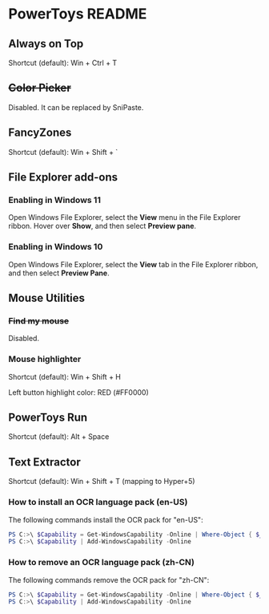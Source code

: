 # PowerToys README

## Always on Top

Shortcut (default): Win + Ctrl + T

## ~~Color Picker~~

Disabled. It can be replaced by SniPaste.

## FancyZones

Shortcut (default): Win + Shift + \`

## File Explorer add-ons

### Enabling in Windows 11

Open Windows File Explorer, select the **View** menu in the File Explorer ribbon. Hover over **Show**, and then select **Preview pane**.

### Enabling in Windows 10

Open Windows File Explorer, select the **View** tab in the File Explorer ribbon, and then select **Preview Pane**.

## Mouse Utilities

### ~~Find my mouse~~

Disabled.

### Mouse highlighter

Shortcut (default): Win + Shift + H

Left button highlight color: RED (#FF0000)

## PowerToys Run

Shortcut (default): Alt + Space

## Text Extractor

Shortcut (default): Win + Shift + T (mapping to Hyper+5)

### How to install an OCR language pack (en-US)

The following commands install the OCR pack for "en-US":

```powershell
PS C:>\ $Capability = Get-WindowsCapability -Online | Where-Object { $_.Name -Like 'Language.OCR*en-US*' }
PS C:>\ $Capability | Add-WindowsCapability -Online
```

### How to remove an OCR language pack (zh-CN)

The following commands remove the OCR pack for "zh-CN":

```powershell
PS C:>\ $Capability = Get-WindowsCapability -Online | Where-Object { $_.Name -Like 'Language.OCR*zh-CN*' }
PS C:>\ $Capability | Add-WindowsCapability -Online
```

